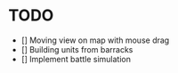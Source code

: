 # TODO

- [] Moving view on map with mouse drag
- [] Building units from barracks
- [] Implement battle simulation

